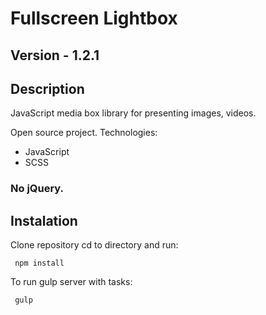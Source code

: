 # Fullscreen Lightbox

## Version - 1.2.1

## Description
JavaScript media box library for presenting images, videos.

Open source project.
Technologies:
- JavaScript
- SCSS
### No jQuery.

## Instalation
Clone repository cd to directory and run:
````
 npm install
 ````
 
To run gulp server with tasks:
````
 gulp
 ````
